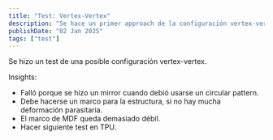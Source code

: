 ```yaml
---
title: "Test: Vertex-Vertex"
description: "Se hace un primer approach de la configuración vertex-vertex."
publishDate: "02 Jan 2025"
tags: ["test"]
---
```


Se hizo un test de una posible configuración vertex-vertex.

Insights:

- Falló porque se hizo un mirror cuando debió usarse un  circular pattern.
- Debe hacerse un marco para la estructura, si no hay mucha deformación parasitaria.
- El marco de MDF queda demasiado débil.
- Hacer siguiente test en TPU.
